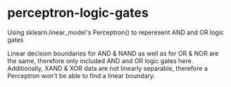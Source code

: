 # perceptron-logic-gates
Using sklearn.linear_model's Perceptron() to reperesent AND and OR logic gates

Linear decision boundaries for AND & NAND as well as for OR & NOR are the same, therefore only included AND and OR logic gates here.
Additionally, XAND & XOR data are not linearly separable, therefore a Perceptron won't be able to find a linear boundary.
